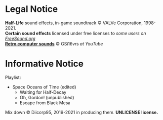 # Legal Notice
**Half-Life** sound effects, in-game soundtrack :copyright: VALVe Corporation, 1998-2021.<br>
**Certain sound effects** licensed under free licenses to *some users on [FreeSound.org](https://freesound.org)*<br>
[**Retro computer sounds**](https://www.youtube.com/watch?v=SUvlWt9WTKA) :copyright: GSi16vrs *at YouTube*<br>

# Informative Notice
Playlist:
* Space Oceans of Time (edited)
  * Waiting for Half-Decay
  * Oh, Gordon! (unpublished)
  * Escape from Black Mesa

Mix down :copyright: Diicorp95, 2019-2021 in producing them. **UNLICENSE license.**